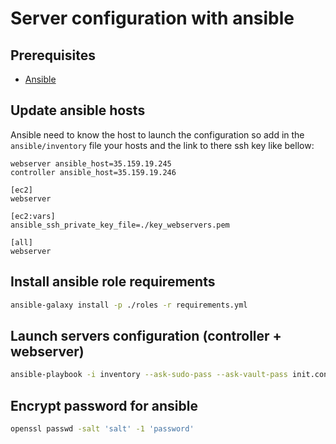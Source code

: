 # Server configuration with ansible

## Prerequisites
- [Ansible](http://docs.ansible.com/ansible)

## Update ansible hosts
Ansible need to know the host to launch the configuration so add
in the `ansible/inventory` file your hosts and the link to there ssh key like bellow:

    webserver ansible_host=35.159.19.245
    controller ansible_host=35.159.19.246
    
    [ec2]
    webserver
    
    [ec2:vars]
    ansible_ssh_private_key_file=./key_webservers.pem
    
    [all]
    webserver

## Install ansible role requirements
```bash
ansible-galaxy install -p ./roles -r requirements.yml
```

## Launch servers configuration (controller + webserver)
```bash
ansible-playbook -i inventory --ask-sudo-pass --ask-vault-pass init.configuration.yml
```

## Encrypt password for ansible
```bash
openssl passwd -salt 'salt' -1 'password'
```
